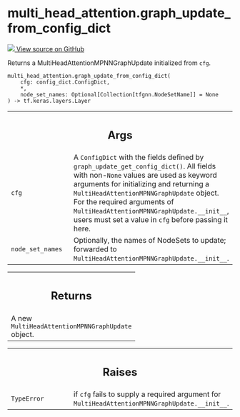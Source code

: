 # multi_head_attention.graph_update_from_config_dict

<!-- Insert buttons and diff -->

<a target="_blank" href="https://github.com/tensorflow/gnn/tree/master/tensorflow_gnn/models/multi_head_attention/config_dict.py#L43-L69">
<img src="https://www.tensorflow.org/images/GitHub-Mark-32px.png" /> View source
on GitHub </a>

Returns a MultiHeadAttentionMPNNGraphUpdate initialized from `cfg`.

<pre class="devsite-click-to-copy prettyprint lang-py tfo-signature-link">
<code>multi_head_attention.graph_update_from_config_dict(
    cfg: config_dict.ConfigDict,
    *,
    node_set_names: Optional[Collection[tfgnn.NodeSetName]] = None
) -> tf.keras.layers.Layer
</code></pre>

<!-- Placeholder for "Used in" -->
<!-- Tabular view -->

 <table class="responsive fixed orange">
<colgroup><col width="214px"><col></colgroup>
<tr><th colspan="2"><h2 class="add-link">Args</h2></th></tr>

<tr>
<td>
<code>cfg</code><a id="cfg"></a>
</td>
<td>
A <code>ConfigDict</code> with the fields defined by
<code>graph_update_get_config_dict()</code>. All fields with non-<code>None</code> values are
used as keyword arguments for initializing and returning a
<code>MultiHeadAttentionMPNNGraphUpdate</code> object. For the required arguments of
<code>MultiHeadAttentionMPNNGraphUpdate.__init__</code>, users must set a value in
<code>cfg</code> before passing it here.
</td>
</tr><tr>
<td>
<code>node_set_names</code><a id="node_set_names"></a>
</td>
<td>
Optionally, the names of NodeSets to update; forwarded to
<code>MultiHeadAttentionMPNNGraphUpdate.__init__</code>.
</td>
</tr>
</table>

<!-- Tabular view -->

 <table class="responsive fixed orange">
<colgroup><col width="214px"><col></colgroup>
<tr><th colspan="2"><h2 class="add-link">Returns</h2></th></tr>
<tr class="alt">
<td colspan="2">
A new <code>MultiHeadAttentionMPNNGraphUpdate</code> object.
</td>
</tr>

</table>

<!-- Tabular view -->

 <table class="responsive fixed orange">
<colgroup><col width="214px"><col></colgroup>
<tr><th colspan="2"><h2 class="add-link">Raises</h2></th></tr>

<tr>
<td>
<code>TypeError</code><a id="TypeError"></a>
</td>
<td>
if <code>cfg</code> fails to supply a required argument for
<code>MultiHeadAttentionMPNNGraphUpdate.__init__</code>.
</td>
</tr>
</table>
